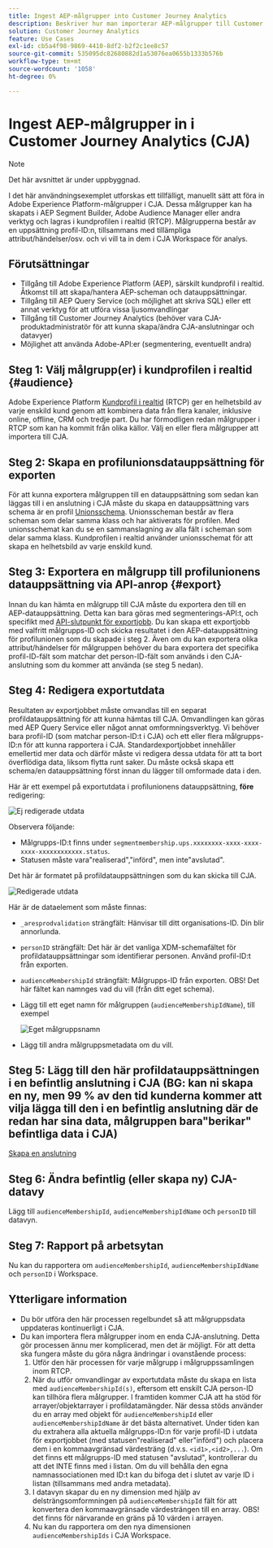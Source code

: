 ```yaml
---
title: Ingest AEP-målgrupper into Customer Journey Analytics
description: Beskriver hur man importerar AEP-målgrupper till Customer Journey Analytics för vidare analys.
solution: Customer Journey Analytics
feature: Use Cases
exl-id: cb5a4f98-9869-4410-8df2-b2f2c1ee8c57
source-git-commit: 535095dc82680882d1a53076ea0655b1333b576b
workflow-type: tm+mt
source-wordcount: '1058'
ht-degree: 0%

---
```


# Ingest AEP-målgrupper in i Customer Journey Analytics (CJA)

>[!NOTE]
>
>Det här avsnittet är under uppbyggnad.

I det här användningsexemplet utforskas ett tillfälligt, manuellt sätt att föra in Adobe Experience Platform-målgrupper i CJA. Dessa målgrupper kan ha skapats i AEP Segment Builder, Adobe Audience Manager eller andra verktyg och lagras i kundprofilen i realtid (RTCP). Målgrupperna består av en uppsättning profil-ID:n, tillsammans med tillämpliga attribut/händelser/osv. och vi vill ta in dem i CJA Workspace för analys.

## Förutsättningar

* Tillgång till Adobe Experience Platform (AEP), särskilt kundprofil i realtid.  Åtkomst till att skapa/hantera AEP-scheman och datauppsättningar.
* Tillgång till AEP Query Service (och möjlighet att skriva SQL) eller ett annat verktyg för att utföra vissa ljusomvandlingar
* Tillgång till Customer Journey Analytics (behöver vara CJA-produktadministratör för att kunna skapa/ändra CJA-anslutningar och datavyer)
* Möjlighet att använda Adobe-API:er (segmentering, eventuellt andra)

## Steg 1: Välj målgrupp(er) i kundprofilen i realtid {#audience}

Adobe Experience Platform [Kundprofil i realtid](https://experienceleague.adobe.com/docs/experience-platform/profile/home.html?lang=en) (RTCP) ger en helhetsbild av varje enskild kund genom att kombinera data från flera kanaler, inklusive online, offline, CRM och tredje part. Du har förmodligen redan målgrupper i RTCP som kan ha kommit från olika källor. Välj en eller flera målgrupper att importera till CJA.

## Steg 2: Skapa en profilunionsdatauppsättning för exporten

För att kunna exportera målgruppen till en datauppsättning som sedan kan läggas till i en anslutning i CJA måste du skapa en datauppsättning vars schema är en profil [Unionsschema](https://experienceleague.adobe.com/docs/experience-platform/profile/union-schemas/union-schema.html?lang=en#understanding-union-schemas).
Unionsscheman består av flera scheman som delar samma klass och har aktiverats för profilen. Med unionsschemat kan du se en sammanslagning av alla fält i scheman som delar samma klass. Kundprofilen i realtid använder unionsschemat för att skapa en helhetsbild av varje enskild kund.

## Steg 3: Exportera en målgrupp till profilunionens datauppsättning via API-anrop {#export}

Innan du kan hämta en målgrupp till CJA måste du exportera den till en AEP-datauppsättning. Detta kan bara göras med segmenterings-API:t, och specifikt med [API-slutpunkt för exportjobb](https://experienceleague.adobe.com/docs/experience-platform/segmentation/api/export-jobs.html?lang=en). Du kan skapa ett exportjobb med valfritt målgrupps-ID och skicka resultatet i den AEP-datauppsättning för profilunionen som du skapade i steg 2.  Även om du kan exportera olika attribut/händelser för målgruppen behöver du bara exportera det specifika profil-ID-fält som matchar det person-ID-fält som används i den CJA-anslutning som du kommer att använda (se steg 5 nedan).

## Steg 4: Redigera exportutdata

Resultaten av exportjobbet måste omvandlas till en separat profildatauppsättning för att kunna hämtas till CJA.  Omvandlingen kan göras med AEP Query Service eller något annat omformningsverktyg.  Vi behöver bara profil-ID (som matchar person-ID:t i CJA) och ett eller flera målgrupps-ID:n för att kunna rapportera i CJA. Standardexportjobbet innehåller emellertid mer data och därför måste vi redigera dessa utdata för att ta bort överflödiga data, liksom flytta runt saker.  Du måste också skapa ett schema/en datauppsättning först innan du lägger till omformade data i den.

Här är ett exempel på exportutdata i profilunionens datauppsättning, **före** redigering:

![Ej redigerade utdata](assets/export-unedited.png)

Observera följande:

* Målgrupps-ID:t finns under `segmentmembership.ups.xxxxxxxx-xxxx-xxxx-xxxx-xxxxxxxxxxxx.status`.
* Statusen måste vara&quot;realiserad&quot;,&quot;införd&quot;, men inte&quot;avslutad&quot;.

Det här är formatet på profildatauppsättningen som du kan skicka till CJA.

![Redigerade utdata](assets/export-edited.png)

Här är de dataelement som måste finnas:

* `_aresprodvalidation` strängfält: Hänvisar till ditt organisations-ID. Din blir annorlunda.
* `personID` strängfält: Det här är det vanliga XDM-schemafältet för profildatauppsättningar som identifierar personen. Använd profil-ID:t från exporten.
* `audienceMembershipId` strängfält: Målgrupps-ID från exporten.  OBS! Det här fältet kan namnges vad du vill (från ditt eget schema).
* Lägg till ett eget namn för målgruppen (`audienceMembershipIdName`), till exempel

   ![Eget målgruppsnamn](assets/audience-name.png)

* Lägg till andra målgruppsmetadata om du vill.

## Steg 5: Lägg till den här profildatauppsättningen i en befintlig anslutning i CJA (BG: kan ni skapa en ny, men 99 % av den tid kunderna kommer att vilja lägga till den i en befintlig anslutning där de redan har sina data, målgruppen bara&quot;berikar&quot; befintliga data i CJA)

[Skapa en anslutning](/help/connections/create-connection.md)

## Steg 6: Ändra befintlig (eller skapa ny) CJA-datavy

Lägg till `audienceMembershipId`, `audienceMembershipIdName` och `personID` till datavyn.

## Steg 7: Rapport på arbetsytan

Nu kan du rapportera om `audienceMembershipId`, `audienceMembershipIdName` och `personID` i Workspace.

## Ytterligare information

* Du bör utföra den här processen regelbundet så att målgruppsdata uppdateras kontinuerligt i CJA.
* Du kan importera flera målgrupper inom en enda CJA-anslutning. Detta gör processen ännu mer komplicerad, men det är möjligt. För att detta ska fungera måste du göra några ändringar i ovanstående process:
   1. Utför den här processen för varje målgrupp i målgruppssamlingen inom RTCP.
   1. När du utför omvandlingar av exportutdata måste du skapa en lista med `audienceMembershipId(s)`, eftersom ett enskilt CJA person-ID kan tillhöra flera målgrupper. I framtiden kommer CJA att ha stöd för arrayer/objektarrayer i profildatamängder. När dessa stöds använder du en array med objekt för `audienceMembershipId` eller `audienceMembershipIdName` är det bästa alternativet. Under tiden kan du extrahera alla aktuella målgrupps-ID:n för varje profil-ID i utdata för exportjobbet (med statusen&quot;realiserad&quot; eller&quot;införd&quot;) och placera dem i en kommaavgränsad värdesträng (d.v.s. `<id1>,<id2>,...`).  Om det finns ett målgrupps-ID med statusen &quot;avslutad&quot;, kontrollerar du att det INTE finns med i listan.  Om du vill behålla den egna namnassociationen med ID:t kan du bifoga det i slutet av varje ID i listan (tillsammans med andra metadata).
   1. I datavyn skapar du en ny dimension med hjälp av delsträngsomformningen på `audienceMembershipId` fält för att konvertera den kommaavgränsade värdesträngen till en array. OBS! det finns för närvarande en gräns på 10 värden i arrayen.
   1. Nu kan du rapportera om den nya dimensionen `audienceMembershipIds` i CJA Workspace.
